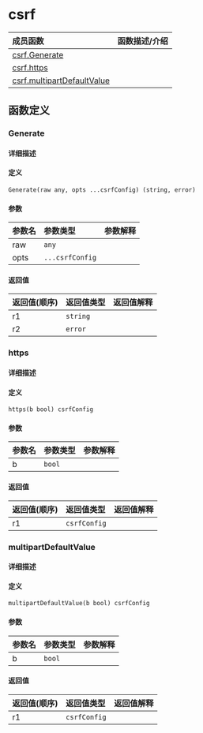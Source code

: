 # csrf

|成员函数|函数描述/介绍|
|:------|:--------|
| [csrf.Generate](#generate) ||
| [csrf.https](#https) ||
| [csrf.multipartDefaultValue](#multipartdefaultvalue) ||


## 函数定义
### Generate

#### 详细描述


#### 定义

`Generate(raw any, opts ...csrfConfig) (string, error)`

#### 参数
|参数名|参数类型|参数解释|
|:-----------|:---------- |:-----------|
| raw | `any` |   |
| opts | `...csrfConfig` |   |

#### 返回值
|返回值(顺序)|返回值类型|返回值解释|
|:-----------|:---------- |:-----------|
| r1 | `string` |   |
| r2 | `error` |   |


### https

#### 详细描述


#### 定义

`https(b bool) csrfConfig`

#### 参数
|参数名|参数类型|参数解释|
|:-----------|:---------- |:-----------|
| b | `bool` |   |

#### 返回值
|返回值(顺序)|返回值类型|返回值解释|
|:-----------|:---------- |:-----------|
| r1 | `csrfConfig` |   |


### multipartDefaultValue

#### 详细描述


#### 定义

`multipartDefaultValue(b bool) csrfConfig`

#### 参数
|参数名|参数类型|参数解释|
|:-----------|:---------- |:-----------|
| b | `bool` |   |

#### 返回值
|返回值(顺序)|返回值类型|返回值解释|
|:-----------|:---------- |:-----------|
| r1 | `csrfConfig` |   |


